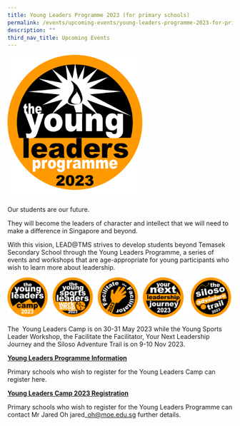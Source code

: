 ```yaml
---
title: Young Leaders Programme 2023 (for primary schools)
permalink: /events/upcoming-events/young-leaders-programme-2023-for-primary-schools/
description: ""
third_nav_title: Upcoming Events
---
```

<img style="width:60%" src="/images/2023%20young%20leaders%20programme.png">
		 
Our students are our future.&nbsp;

  

They will become the leaders of character and intellect that we will need to make a difference in Singapore and beyond.

With this vision,&nbsp;LEAD@TMS strives to develop students beyond Temasek Secondary School through the Young Leaders Programme, a series of events and workshops that are age-appropriate for young participants who wish to learn more about leadership.

![](/images/2023%20ylp%20all.png)

The&nbsp; Young Leaders Camp is on 30-31 May 2023 while the Young Sports Leader Workshop, the Facilitate the Facilitator, Your Next Leadership Journey and the Siloso Adventure Trail is on 9-10 Nov 2023.

[**Young Leaders Programme Information**](/files/young%20leaders%20%20programme%202023.pdf)


Primary schools who wish to register for the Young Leaders Camp can register here.

[**Young Leaders Camp 2023 Registration**](http://for.edu.sg/2023YLC-Registration)  
  

Primary schools who wish to register for the Young Leaders Programme can contact Mr Jared Oh jared\_oh@moe.edu.sg further details.